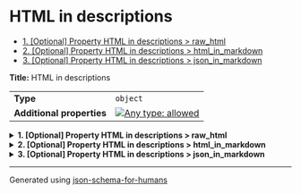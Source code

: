 # HTML in descriptions

- [1. [Optional] Property HTML in descriptions > raw_html](#raw_html)
- [2. [Optional] Property HTML in descriptions > html_in_markdown](#html_in_markdown)
- [3. [Optional] Property HTML in descriptions > json_in_markdown](#json_in_markdown)

**Title:** HTML in descriptions

|                           |                                                                                                                                   |
| ------------------------- | --------------------------------------------------------------------------------------------------------------------------------- |
| **Type**                  | `object`                                                                                                                          |
| **Additional properties** | [![Any type: allowed](https://img.shields.io/badge/Any%20type-allowed-green)](# "Additional Properties of any type are allowed.") |

<details>
<summary>
<strong> <a name="raw_html"></a>1. [Optional] Property HTML in descriptions > raw_html</strong>  

</summary>
<blockquote>

**Title:** Some raw HTML

|          |          |
| -------- | -------- |
| **Type** | `string` |

**Description:** <br/><br/><br/><br/><a href="https://example.com">A link to example.com</a>

</blockquote>
</details>

<details>
<summary>
<strong> <a name="html_in_markdown"></a>2. [Optional] Property HTML in descriptions > html_in_markdown</strong>  

</summary>
<blockquote>

**Title:** Some HTML in Markdown

|          |          |
| -------- | -------- |
| **Type** | `string` |

**Description:** Here is some HTML:
```html
<br/><br/><br/><br/><a href="https://example.com">A link to example.com</a>
```

</blockquote>
</details>

<details>
<summary>
<strong> <a name="json_in_markdown"></a>3. [Optional] Property HTML in descriptions > json_in_markdown</strong>  

</summary>
<blockquote>

**Title:** Some JSON in Markdown

|          |          |
| -------- | -------- |
| **Type** | `string` |

**Description:** Here is some JSON:
```json
{
  "property": "value"
}
```

</blockquote>
</details>

----------------------------------------------------------------------------------------------------------------------------
Generated using [json-schema-for-humans](https://github.com/coveooss/json-schema-for-humans)